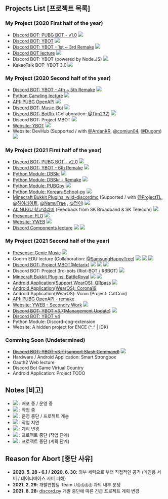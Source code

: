 ## Projects List [프로젝트 목록]

### My Project (2020 First half of the year)
* [Discord BOT: PUBG BOT - v1.0](https://github.com/gunyu1019/PUBG-BOT)
  <img src="https://img.shields.io/badge/Archive-yellow?style?style=plastic">
* [Discord BOT: YBOT](https://github.com/gunyu1019/YBOT-old)
  <img src="https://img.shields.io/badge/Archive-yellow?style?style=plastic">
* [Discord BOT: YBOT - 1st ~ 3rd Remake](https://github.com/gunyu1019/YBOT)
  <img src="https://img.shields.io/badge/Archive-yellow?style?style=plastic">
* [Discord BOT lecture](https://blog.yonghyeon.com/category/%EA%B0%9C%EB%B0%9C%20%EA%B0%95%EC%A2%8C/%EB%94%94%EC%8A%A4%EC%BD%94%EB%93%9C%EB%B4%87%20%EA%B0%95%EC%A2%8C)
  <img src="https://img.shields.io/badge/Release-blue?style?style=plastic">
* Discord BOT: YBOT (powered by Node.JS)
  <img src="https://img.shields.io/badge/Abort-red?style?style=plastic">
* KakaoTalk BOT: YBOT 3.0
  <img src="https://img.shields.io/badge/Abort-red?style?style=plastic">

### My Project (2020 Second half of the year)
* [Discord BOT: YBOT - 4th ~ 5th Remake](https://github.com/gunyu1019/YBOT)
  <img src="https://img.shields.io/badge/Archive-yellow?style?style=plastic">
* [Python Carwling lecture](https://blog.yonghyeon.com/category/%EA%B0%9C%EB%B0%9C%20%EA%B0%95%EC%A2%8C/%ED%81%AC%EB%A1%A4%EB%A7%81%20%EA%B0%95%EC%A2%8C)
  <img src="https://img.shields.io/badge/Release-blue?style?style=plastic">
* [API: PUBG OpenAPI](https://github.com/gunyu1019/PUBG-API)
  <img src="https://img.shields.io/badge/Release-blue?style?style=plastic">
* [Discord BOT: Music-Bot](https://github.com/gunyu1019/Music-Bot)
  <img src="https://img.shields.io/badge/Archive-yellow?style?style=plastic">
* [Discord BOT: Botflix](https://github.com/Botflix/Botflix)
  (Collaboration: [@Tim232](https://github.com/Tim232))
  <img src="https://img.shields.io/badge/Abort-red?style?style=plastic">
* Discord BOT: Project MBOT
  <img src="https://img.shields.io/badge/Cancel-red?style?style=plastic">
* [Website: YBOT](https://github.com/gunyu1019/YBOT-web)
  <img src="https://img.shields.io/badge/Release-blue?style?style=plastic">
* Website: DevHub
 (Supported / with [@ArdanKR](https://github.com/ArdanKR), [@comjun04](https://github.com/comjun04), [@Dugom](https://github.com/dug0m))
  <img src="https://img.shields.io/badge/Archive-yellow?style?style=plastic">

### My Project (2021 First half of the year)
* [Discord BOT: PUBG BOT - v2.0](https://github.com/gunyu1019/PUBG-BOT)
  <img src="https://img.shields.io/badge/Release-blue?style?style=plastic">
* [Discord BOT: YBOT - 6th Remake](https://github.com/gunyu1019/YBOT)
  <img src="https://img.shields.io/badge/Release-blue?style?style=plastic">
* [Python Module: DBSkr](https://github.com/gunyu1019/DBSkr-pytree/v1.0)
  <img src="https://img.shields.io/badge/Archive-yellow?style?style=plastic">
* [Python Module: DBSkr - Remake](https://github.com/gunyu1019/DBSkr-pytree/v2.0)
  <img src="https://img.shields.io/badge/Release-blue?style?style=plastic">
* [Python Module: PUBGpy](https://github.com/gunyu1019/PUBGpy)
  <img src="https://img.shields.io/badge/Release-blue?style?style=plastic">
* [Python Module: Korean-School-py](https://github.com/gunyu1019/korean_school_py)
  <img src="https://img.shields.io/badge/Release-blue?style?style=plastic">
* [Minecraft Bukkit Plugins: wild-discordmc](https://github.com/gunyu1019/wild-discordmc) 
  (Supported / with [@ProjectTL](https://github.com/ProjectTL12345), [@하이라이트](https://github.com/highright1234), [@NamuTree](https://github.com/NamuTree0345) , [@명이](https://github.com/myoun))
  <img src="https://img.shields.io/badge/Release-blue?style?style=plastic">
* [AI: NUGU 학교알리미](https://github.com/gunyu1019/NUGU_school)
  (Feedback from SK Broadband & SK Telecom)
  <img src="https://img.shields.io/badge/Delay-orange?style?style=plastic">
* [Presense: FLO](https://premid.app/store/presences/FLO)
  <img src="https://img.shields.io/badge/Release-blue?style?style=plastic">
* [Website: YWEB](https://yhs.kr)
  <img src="https://img.shields.io/badge/Release-blue?style?style=plastic">
* [Discord Components lecture](https://blog.yonghyeon.com/category/%EA%B0%9C%EB%B0%9C%20%EA%B0%95%EC%A2%8C/%EA%B8%B0%ED%83%80%20%EA%B0%95%EC%A2%8C)
  <img src="https://img.shields.io/badge/Release-blue?style?style=plastic">
  <img src="https://img.shields.io/badge/Change%20Plan-purple?style?style=plastic">

### My Project (2021 Second half of the year)
* [Presense: Genie Music](https://premid.app/store/presences/Genie%20Music)
  <img src="https://img.shields.io/badge/Release-blue?style?style=plastic">
* Goorm EDU lecture (Collaboration: [@SamsungHappyTree](https://github.com/samsunghappytree123))
  <img src="https://img.shields.io/badge/Process-green?style?style=plastic">
  <img src="https://img.shields.io/badge/Delay-orange?style?style=plastic">
  <img src="https://img.shields.io/badge/Change%20Plan-purple?style?style=plastic">
* [Discord BOT: Project MBOT(Metarix)](https://github.com/gunyu1019/MBOT)
  <img src="https://img.shields.io/badge/Release(CBT)-blue?style?style=plastic">
  <img src="https://img.shields.io/badge/Process-green?style?style=plastic">
  <img src="https://img.shields.io/badge/Delay-orange?style?style=plastic">
* Discord BOT: Project 3rd-bots (Riot-BOT / R6BOT)
  <img src="https://img.shields.io/badge/Delay-orange?style?style=plastic">
* [Minecraft Bukkit Plugins: BattleRoyal](https://github.com/gunyu1019/BattleRoyal)
  <img src="https://img.shields.io/badge/Delay-orange?style?style=plastic">
  <img src="https://img.shields.io/badge/Change%20Plan-purple?style?style=plastic">
* [Android Application(Support WearOS): QRpass](https://github.com/gunyu1019/QRpass)
  <img src="https://img.shields.io/badge/Release-blue?style?style=plastic">
* [Android Application(WearOS): Corona19](https://github.com/gunyu1019/covid19-wear)
* Android Application(WearOS): Vcoin (Project: CatCoin)
* [API: PUBG OpenAPI - remake](https://github.com/gunyu1019/PUBG-API)
* [Website: YWEB - Secondry Work](https://github.com/gunyu1019/Yweb)
  <img src="https://img.shields.io/badge/Process-green?style?style=plastic">
* ~~[Discord BOT: YBOT v3.7(Management Update)](https://yhs.kr/YBOT)~~
  <img src="https://img.shields.io/badge/Cancel-red?style?style=plastic">
* [Discord BOT: YBOT v4](https://yhs.kr/YBOT)
* Python Module: Discord-cog-extension
* Website: A hidden project for ENCE (^_^ | IDK)

### Comming Soon (Undetermined)
* ~~[Discord BOT: YBOT v3.7 (support Slash Command)](https://yhs.kr/YBOT)~~
  <img src="https://img.shields.io/badge/Cancel-red?style?style=plastic">
* Hardware / Android Application: Smart Strongbox
* Oauth2 Web lecture
* Discord Bot Game Virtual Country
* Android Application: Project TODO 

## Notes [비고]
* <img src="https://img.shields.io/badge/Release-blue?style?style=plastic"> : 배포 중 / 운영 중
* <img src="https://img.shields.io/badge/Process-green?style?style=plastic"> : 작업 중
* <img src="https://img.shields.io/badge/Archive-yellow?style?style=plastic"> : 운영 중단 / 프로젝트 계승
* <img src="https://img.shields.io/badge/Delay-orange?style?style=plastic"> : 작업 지연
* <img src="https://img.shields.io/badge/Change%20Plan-purple?style?style=plastic"> : 계획 변경
* <img src="https://img.shields.io/badge/Abort-red?style?style=plastic"> : 프로젝트 중단 (작업 단계)
* <img src="https://img.shields.io/badge/Cancel-red?style?style=plastic"> : 프로젝트 중단 (계획 단계)

## Reason for Abort [중단 사유]
* **2020. 5. 28 - 6.1 / 2020. 6. 30:** 외부 세력으로 부터 직접적인 공격 (메인용 서버 / 데이터베이스 서버 피해)
* **2021. 2. 29:** 개발연합팀 Team U◎◎◎◎ 과의 내부 분쟁
* **2021. 8. 28:** [discord.py](https://github.com/Rapptz/discord.py) 개발 중단에 따른 긴급 프로젝트 계획 변경 

